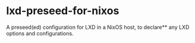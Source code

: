 # lxd-preseed-for-nixos
A preseed(ed) configuration for LXD in a NixOS host, to declare** any LXD options and configurations.
